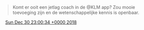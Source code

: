 > Komt er ooit een jetlag coach in de  @KLM app? Zou mooie toevoeging zijn en de wetenschappelijke kennis is openbaar\.

<img src="../../media/tweet.ico" width="12" /> [Sun Dec 30 23:00:34 +0000 2018](https://twitter.com/DromerDenker/status/1079512600331862017)